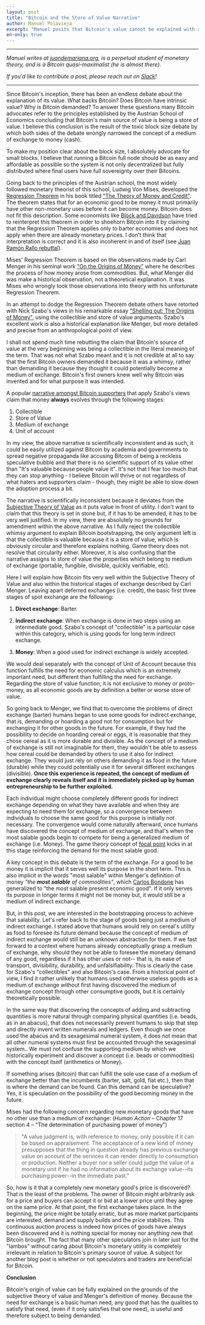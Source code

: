 ```yaml
---
layout: post
title: "Bitcoin and the Store of Value Narrative"
author: Manuel Polavieja
excerpt: "Manuel posits that Bitcoin's value cannot be explained with a store-of-value approach. <br><br>"
en-only: true
---
```


<hr>

_Manuel writes at [juandemariana.org](https://www.juandemariana.org), is a perpetual student of monetary theory, and is a Bitcoin quasi-maximalist (he is almost there)._

_If you'd like to contribute a post, please reach out on [Slack](https://bisq.network/slack-invite)!_

<hr>

Since Bitcoin's inception, there has been an endless debate about the explanation of its value. What backs Bitcoin? Does Bitcoin have intrinsic value? Why is Bitcoin demanded? To answer these questions many Bitcoin advocates refer to the principles established by the Austrian School of Economics concluding that Bitcoin's main source of value is being a store of value. I believe this conclusion is the result of the toxic block size debate by which both sides of the debate wrongly narrowed the concept of a medium of exchange to money (cash).

To make my position clear about the block size, I absolutely advocate for small blocks. I believe that running a Bitcoin full node should be as easy and affordable as possible so the system is not only decentralized but fully distributed where final users have full sovereignty over their Bitcoins.

Going back to the principles of the Austrian school, the most widely followed monetary theorist of this school, Ludwig Von Mises, developed the [Regression Theorem](https://wiki.mises.org/wiki/Regression_theorem) in his book titled ["The Theory of Money and Credit"](https://mises.org/library/theory-money-and-credit). The theorem states that for an economic good to be money it must primarily have other non-monetary uses before it can become money. Bitcoin does not fit this description. Some economists like [Block and Davidson](https://mises.org/library/bitcoin-regression-theorem-and-emergence-new-medium-exchange) have tried to reinterpret this theorem in order to shoehorn Bitcoin into it by claiming that the Regression Theorem applies only to barter economies and does not apply when there are already monetary prices. I don't think that interpretation is correct and it is also incoherent in and of itself (see [Juan Ramón Rallo rebuttal](https://juanramonrallo.com/mises-y-block-se-equivocan-sobre-sus-teoremas-regresivos-del-dinero/)).

Mises' Regression Theorem is based on the observations made by Carl Menger in his seminal work ["On the Origins of Money"](https://mises-media.s3.amazonaws.com/On%20the%20Origins%20of%20Money_5.pdf) where he describes the process of how money arose from commodities. But, what Menger did was make a historical observation, not a theoretical explanation. It was Mises who wrongly took those observations into theory with his unfortunate Regression Theorem.

In an attempt to dodge the Regression Theorem debate others have retorted with Nick Szabo's views in his remarkable essay ["Shelling out: The Origins of Money"](https://nakamotoinstitute.org/shelling-out/), using the collectible and store of value arguments. Szabo's excellent work is also a historical explanation like Menger, but more detailed and precise from an anthropological point of view.

I shall not spend much time rebutting the claim that Bitcoin's source of value at the very beginning was being a collectible in the literal meaning of the term. That was not what Szabo meant and it is not credible at all to say that the first Bitcoin owners demanded it because it was a whimsy, rather than demanding it because they thought it could potentially become a medium of exchange. Bitcoin's first owners knew well why Bitcoin was invented and for what purpose it was intended.


A popular [narrative amongst Bitcoin supporters](https://medium.com/@vijayboyapati/the-bullish-case-for-bitcoin-6ecc8bdecc1) that apply Szabo's views claim that money **always** evolves through the following stages:

1. Collectible<br>
2. Store of Value<br>
3. Medium of exchange<br>
4. Unit of account

In my view, the above narrative is scientifically inconsistent and as such, it could be easily utilized against Bitcoin by academia and governments to spread negative propaganda like accusing Bitcoin of being a reckless speculative bubble and that there is no scientific support of its value other than "It's valuable because people value it". It's not that I fear too much that they can stop anything - I believe Bitcoin will thrive or not regardless of what haters and supporters claim - though, they might be able to slow down the adoption process a bit.


The narrative is scientifically inconsistent because it deviates from the [Subjective Theory of Value](https://en.wikipedia.org/wiki/Subjective_theory_of_value) as it puts value in front of utility. I don't want to claim that this theory is set in stone but, if it has to be amended, it has to be very well justified. In my view, there are absolutely no grounds for amendment within the above narrative. As I fully reject the collectible whimsy argument to explain Bitcoin bootstrapping, the only argument left is that the collectible is valuable because it is a store of value, which is obviously circular and therefore explains nothing. Game theory does not resolve that circularity either. Moreover, it is also confusing that the narrative assigns to store of value the properties which belong to medium of exchange (portable, fungible, divisible, quickly verifiable, etc).


Here I will explain how Bitcoin fits very well within the Subjective Theory of Value and also within the historical stages of exchange described by Carl Menger. Leaving apart deferred exchanges (i.e. credit), the basic first three stages of spot exchange are the following:

1. **Direct exchange**: Barter.

2. **Indirect exchange**: When exchange is done in two steps using an intermediate good. Szabo's concept of "collectible" is a particular case within this category, which is using goods for long term indirect exchange.

3. **Money**: When a good used for indirect exchange is widely accepted.

We would deal separately with the concept of Unit of Account because this function fulfills the need for economic calculus which is an extremely important need, but different than fulfilling the need for exchange. Regarding the store of value function, it is not exclusive to money or proto-money, as all economic goods are by definition a better or worse store of value.

So going back to Menger, we find that to overcome the problems of direct exchange (barter) humans began to use some goods for indirect exchange, that is, demanding or hoarding a good not for consumption but for exchanging it for other goods in the future. For example, if they had the possibility to decide on hoarding cereal or eggs, it is reasonable that they chose cereal as it is more durable and divisible. As the concept of a medium of exchange is still not imaginable for them, they wouldn't be able to assess how cereal could be demanded by others to use it also for indirect exchange. They would just rely on others demanding it as food in the future (durable) while they could potentially use it for several different exchanges (divisible). **Once this experience is repeated, the concept of medium of exchange clearly reveals itself and it is immediately picked up by human entrepreneurship to be further exploited.**

Each individual might choose completely different goods for indirect exchange depending on what they have available and when they are expecting to need them for exchange, so a convergence between individuals to choose the same good for this purpose is initially not necessary. The convergence would come naturally afterward, once humans have discovered the concept of medium of exchange, and that's when the most salable goods begin to compete for being a generalized medium of exchange (i.e. Money). The game theory concept of [focal point](https://en.wikipedia.org/wiki/Focal_point_(game_theory)) kicks in at this stage reinforcing the demand for the most salable good.

A key concept in this debate is the term of the exchange. For a good to be money it is implicit that it serves well its purpose in the short term. This is also implicit in the words "most salable" within Menger's definition of money *"the **most salable** of commodities"*, which [Carlos Bondone](http://www.carlosbondone.com/en/theory-of-economic-time/economic-theory/development-of-concepts.html) has generalized to "the most salable present economic good". If it only serves its purpose in longer terms it might not be money but, it would still be a medium of indirect exchange.

But, in this post, we are interested in the bootstrapping process to achieve that salability. Let's refer back to the stage of goods being just a medium of indirect exchange. I stated above that humans would rely on cereal's utility as food to foresee its future demand because the concept of medium of indirect exchange would still be an unknown abstraction for them. If we fast forward to a context where humans already conceptually grasp a medium of exchange, why should they not be able to foresee the monetary demand of any good, regardless if it has other uses or not-- that is, its ease of transport, divisibility, durability, and unfalsifiability. This is clearly the case for Szabo's "collectibles" and also Bitcoin's case. From a historical point of view, I find it rather unlikely that humans used otherwise useless goods as a medium of exchange without first having discovered the medium of exchange concept through other consumptive goods, but it is certainly theoretically possible.

In the same way that discovering the concepts of adding and subtracting quantities is more natural through comparing physical quantities (i.e. beads, as in an abacus), that does not necessarily prevent humans to skip that step and directly invent written numerals and ledgers. Even though we once used the abacus and its sexagesimal numeral system, it does not mean that all other numeral systems must first be accounted through the sexagesimal system.. We must not confuse the supporting medium by which we historically experiment and discover a concept (i.e. beads or commodities) with the concept itself (arithmetics or Money).

If something arises (bitcoin) that can fulfill the sole use case of a medium of exchange better than the incumbents (barter, salt, gold, fiat etc.), then that is where the demand can be found. Can this demand can be speculative? Yes, it is speculation on the possibility of the good becoming money in the future.

Mises had the following concern regarding new monetary goods that have no other use than a medium of exchange: (*Human Action* – Chapter 17 section 4 – "The determination of purchasing power of money")

> "A value judgment is, with reference to money, only possible if it can be based on appraisement. The acceptance of a new kind of money presupposes that the thing in question already has previous exchange value on account of the services it can render directly to consumption or production. Neither a buyer nor a seller could judge the value of a monetary unit if he had no information about its exchange value--its purchasing power--in the immediate past."

So, how is it that a completely new monetary good's price is discovered? That is the least of the problems. The owner of Bitcoin might arbitrarily ask for a price and buyers can accept it or bid at a lower price until they agree on the same price. At that point, the first exchange takes place. In the beginning, the price might be totally erratic, but as more market participants are interested, demand and supply builds and the price stabilizes. This continuous auction process is indeed how prices of goods have always been discovered and it is nothing special for money nor anything new that Bitcoin brought. The fact that many other speculators join in later just for the "lambos" without caring about Bitcoin's monetary utility is completely irrelevant in relation to Bitcoin's primary source of value. A subject for another blog post is whether or not speculators and traders are beneficial for Bitcoin.

**Conclusion**

Bitcoin's origin of value can be fully explained on the grounds of the subjective theory of value and Menger's definition of money.  Because the need for exchange is a basic human need, any good that has the qualities to satisfy that need, (even if it only satisfies that one need), is useful and therefore subject to being demanded.

<script type="application/ld+json">
{
  "@context": "https://schema.org",
  "@type": "NewsArticle",
  "headline": "Bitcoin and the Store of Value Narrative",
  "description": "Manuel posits that Bitcoin's value cannot be explained with a store-of-value approach.",
  "image": "https://bisq.network/images/bisq-fav.png",  
  "author": {
    "@type": "Person",
    "name": "Manuel Polavieja"
  },  
  "publisher": {
    "@type": "Organization",
    "name": "Bisq Decentralized Autonomous Organization",
    "logo": {
      "@type": "ImageObject",
      "url": "https://bisq.network/images/bisq-fav.png"
    }
  },
  "datePublished": "2019-06-04"
}
</script>
